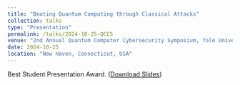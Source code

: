 ```yaml
---
title: "Beating Quantum Computing through Classical Attacks"
collection: talks
type: "Presentation"
permalink: /talks/2024-10-25-QCCS
venue: "2nd Annual Quantum Computer Cybersecurity Symposium, Yale University"
date: 2024-10-25
location: "New Haven, Connecticut, USA"
---
```

Best Student Presentation Award.
([Download Slides](https://Siyi-06.github.io/files/2024-10-25-QCCS.pptx))
